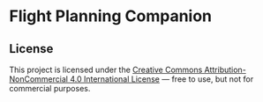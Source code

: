 #   Flight Planning Companion

## License

This project is licensed under the [Creative Commons Attribution-NonCommercial 4.0 International License](https://creativecommons.org/licenses/by-nc/4.0/) — free to use, but not for commercial purposes.
